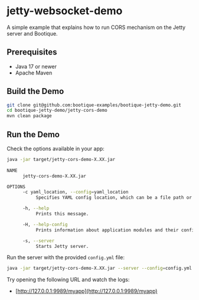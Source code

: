 # jetty-websocket-demo

A simple example that explains how to run CORS mechanism on the Jetty server and Bootique.

## Prerequisites

* Java 17 or newer
* Apache Maven

## Build the Demo

```bash
git clone git@github.com:bootique-examples/bootique-jetty-demo.git
cd bootique-jetty-demo/jetty-cors-demo
mvn clean package
```

## Run the Demo

Check the options available in your app:

```bash
java -jar target/jetty-cors-demo-X.XX.jar
    
NAME
      jetty-cors-demo-X.XX.jar

OPTIONS
      -c yaml_location, --config=yaml_location
           Specifies YAML config location, which can be a file path or a URL.

      -h, --help
           Prints this message.

      -H, --help-config
           Prints information about application modules and their configuration options.

      -s, --server
           Starts Jetty server.
```

Run the server with the provided `config.yml` file:

```bash    
java -jar target/jetty-cors-demo-X.XX.jar --server --config=config.yml
```

Try opening the following URL and watch the logs:

* [http://127.0.0.1:9989/myapp](http://127.0.0.1:9989/myapp)




    
